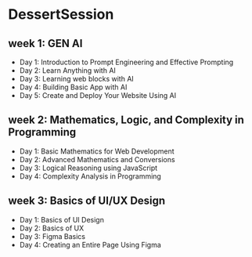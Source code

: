 # DessertSession

## week 1: GEN AI

- Day 1: Introduction to Prompt Engineering and Effective Prompting
- Day 2: Learn Anything with AI
- Day 3: Learning web blocks with AI
- Day 4: Building Basic App with AI
- Day 5: Create and Deploy Your Website Using AI

## week 2: Mathematics, Logic, and Complexity in Programming

- Day 1: Basic Mathematics for Web Development
- Day 2: Advanced Mathematics and Conversions
- Day 3: Logical Reasoning using JavaScript
- Day 4: Complexity Analysis in Programming

## week 3: Basics of UI/UX Design

- Day 1: Basics of UI Design 
- Day 2: Basics of UX 
- Day 3: Figma Basics
- Day 4: Creating an Entire Page Using Figma

